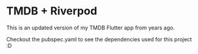# TMDB + Riverpod

This is an updated version of my TMDB Flutter app from years ago.

Checkout the pubspec.yaml to see the dependencies used for this project :D
